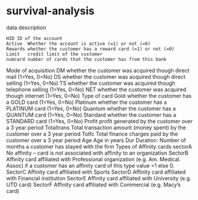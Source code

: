# survival-analysis

data description

	HID	ID of the account
	Active	Whether the account is active (=1) or not (=0) 
	Rewards	whether the customer has a reward card (=1) or not (=0)
	Limit	credit limit of the customer
	numcard	number of cards that the customer has from this bank
Mode of acquisition	DM	whether the customer was acquired though direct mail (1=Yes, 0=No)
	DS	whether the customer was acquired though direct selling (1=Yes, 0=No)
	TS	whether the customer was acquired though telephone selling (1=Yes, 0=No)
	NET	whether the customer was acquired though internet (1=Yes, 0=No)
Type of card	Gold	whether the customer has a GOLD card (1=Yes, 0=No)
	Platinum	whether the customer has a PLATINUM card (1=Yes, 0=No)
	Quantum	whether the customer has a QUANTUM card (1=Yes, 0=No)
	Standard	whether the customer has a STANDARD card (1=Yes, 0=No)
	Profit	profit generated by the customer over a 3 year period
	Totaltrans	Total transaction amount (money spent) by the customer over a 3 year period
	Totfc	Total finance charges paid by the customer over a 3 year period
	Age	Age in years
	Dur	Duration: Number of months a customer has stayed with the firm
Types of Affinity cards	sectorA	No affinity – card is not associated with affinity to an organization
	SectorB	Affinity card affiliated with Professional organization (e.g. Am. Medical. Assoc) if a customer has an affinity card of this type value =1 else 0.
	SectorC	Affinity card affiliated with Sports
	SectorD	Affinity card affiliated with Financial institution
	SectorE	Affinity card affiliated with University (e.g. UTD card)
	SectorF	Affinity card affiliated with Commercial (e.g. Macy’s card)
